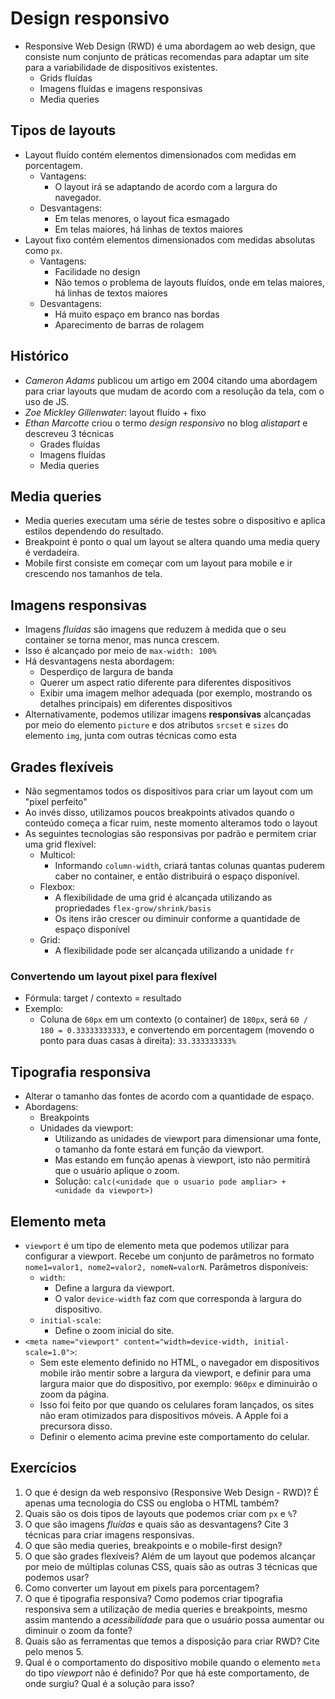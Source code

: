 # Design responsivo

- Responsive Web Design (RWD) é uma abordagem ao web design, que consiste num conjunto de práticas recomendas para adaptar um site para a variabilidade de dispositivos existentes.
  - Grids fluídas
  - Imagens fluídas e imagens responsivas
  - Media queries

## Tipos de layouts

- Layout fluído contém elementos dimensionados com medidas em porcentagem.
  - Vantagens:
    - O layout irá se adaptando de acordo com a largura do navegador.
  - Desvantagens:
    - Em telas menores, o layout fica esmagado
    - Em telas maiores, há linhas de textos maiores
- Layout fixo contém elementos dimensionados com medidas absolutas como `px`.
  - Vantagens:
    - Facilidade no design
    - Não temos o problema de layouts fluídos, onde em telas maiores, há linhas de textos maiores
  - Desvantagens:
    - Há muito espaço em branco nas bordas
    - Aparecimento de barras de rolagem

## Histórico

- *Cameron Adams* publicou um artigo em 2004 citando uma abordagem para criar layouts que mudam de acordo com a resolução da tela, com o uso de JS.
- *Zoe Mickley Gillenwater*: layout fluído + fixo
- *Ethan Marcotte* criou o termo *design responsivo* no blog *alistapart* e descreveu 3 técnicas
  - Grades fluídas
  - Imagens fluídas
  - Media queries

## Media queries

- Media queries executam uma série de testes sobre o dispositivo e aplica estilos dependendo do resultado.
- Breakpoint é ponto o qual um layout se altera quando uma media query é verdadeira.
- Mobile first consiste em começar com um layout para mobile e ir crescendo nos tamanhos de tela.

## Imagens responsivas

- Imagens *fluídas* são imagens que reduzem à medida que o seu container se torna menor, mas nunca crescem.
- Isso é alcançado por meio de `max-width: 100%`
- Há desvantagens nesta abordagem:
  - Desperdiço de largura de banda
  - Querer um aspect ratio diferente para diferentes dispositivos
  - Exibir uma imagem melhor adequada (por exemplo, mostrando os detalhes principais) em diferentes dispositivos
- Alternativamente, podemos utilizar imagens **responsivas** alcançadas por meio do elemento `picture` e dos atributos `srcset` e `sizes` do elemento `img`, junta com outras técnicas como esta

## Grades flexíveis

- Não segmentamos todos os dispositivos para criar um layout com um "pixel perfeito"
- Ao invés disso, utilizamos poucos breakpoints ativados quando o conteúdo começa a ficar ruim, neste momento alteramos todo o layout
- As seguintes tecnologias são responsivas por padrão e permitem criar uma grid flexível:
  - Multicol:
    - Informando `column-width`, criará tantas colunas quantas puderem caber no container, e então distribuirá o espaço disponível.
  - Flexbox:
    - A flexibilidade de uma grid é alcançada utilizando as propriedades `flex-grow/shrink/basis`
    - Os itens irão crescer ou diminuir conforme a quantidade de espaço disponível
  - Grid:
    - A flexibilidade pode ser alcançada utilizando a unidade `fr`

### Convertendo um layout pixel para flexível

- Fórmula: target / contexto = resultado
- Exemplo:
  - Coluna de `60px` em um contexto (o container) de `180px`, será `60 / 180 = 0.33333333333`, e convertendo em porcentagem (movendo o ponto para duas casas à direita): `33.333333333%`

## Tipografia responsiva

- Alterar o tamanho das fontes de acordo com a quantidade de espaço.
- Abordagens:
  - Breakpoints
  - Unidades da viewport:
    - Utilizando as unidades de viewport para dimensionar uma fonte, o tamanho da fonte estará em função da viewport.
    - Mas estando em função apenas à viewport, isto não permitirá que o usuário aplique o zoom.
    - Solução: `calc(<unidade que o usuario pode ampliar> + <unidade da viewport>)`

## Elemento meta

- `viewport` é um tipo de elemento meta que podemos utilizar para configurar a viewport. Recebe um conjunto de parâmetros no formato `nome1=valor1, nome2=valor2, nomeN=valorN`. Parâmetros disponíveis:
  - `width`:
    - Define a largura da viewport.
    - O valor `device-width` faz com que corresponda à largura do dispositivo.
  - `initial-scale`:
    - Define o zoom inicial do site.
- `<meta name="viewport" content="width=device-width, initial-scale=1.0">`:
  - Sem este elemento definido no HTML, o navegador em dispositivos mobile irão mentir sobre a largura da viewport, e definir para uma largura maior que do dispositivo, por exemplo: `960px` e diminuirão o zoom da página.
  - Isso foi feito por que quando os celulares foram lançados, os sites não eram otimizados para dispositivos móveis. A Apple foi a precursora disso.
  - Definir o elemento acima previne este comportamento do celular.

## Exercícios

1. O que é design da web responsivo (Responsive Web Design - RWD)? É apenas uma tecnologia do CSS ou engloba o HTML também?
2. Quais são os dois tipos de layouts que podemos criar com `px` e `%`?
3. O que são imagens *fluídas* e quais são as desvantagens? Cite 3 técnicas para criar imagens responsivas.
4. O que são media queries, breakpoints e o mobile-first design?
5. O que são grades flexíveis? Além de um layout que podemos alcançar por meio de múltiplas colunas CSS, quais são as outras 3 técnicas que podemos usar?
6. Como converter um layout em pixels para porcentagem?
7. O que é tipografia responsiva? Como podemos criar tipografia responsiva sem a utilização de media queries e breakpoints, mesmo assim mantendo a *acessibilidade* para que o usuário possa aumentar ou diminuir o zoom da fonte?
8. Quais são as ferramentas que temos a disposição para criar RWD? Cite pelo menos 5.
9. Qual é o comportamento do dispositivo mobile quando o elemento `meta` do tipo *viewport* não é definido? Por que há este comportamento, de onde surgiu? Qual é a solução para isso?
